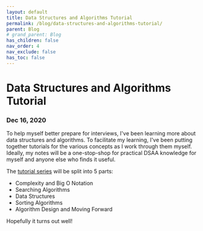 ```yaml
---
layout: default
title: Data Structures and Algorithms Tutorial
permalink: /blog/data-structures-and-algorithms-tutorial/
parent: Blog
# grand_parent: Blog
has_children: false
nav_order: 4
nav_exclude: false
has_toc: false
---
```


# Data Structures and Algorithms Tutorial
### Dec 16, 2020

To help myself better prepare for interviews, I've been learning more about data structures and algorithms.
To facilitate my learning, I've been putting together tutorials for the various concepts as I work through them myself.
Ideally, my notes will be a one-stop-shop for practical DSAA knowledge for myself and anyone else who finds it useful.

The [tutorial series](/tutorials-cheat-sheets/data-structures-and-algorithms/) will be split into 5 parts:
- Complexity and Big O Notation
- Searching Algorithms
- Data Structures
- Sorting Algorithms
- Algorithm Design and Moving Forward

Hopefully it turns out well!